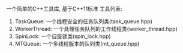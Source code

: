 一个简单的C++工具库, 基于C++11标准
工具列表:
1) TaskQueue: 一个线程安全的任务队列类(task_queue.hpp)
2) WorkerThread: 一个处理任务队列的工作线程类(worker_thread.hpp)
3) SpinLock: 一个自旋锁类(spin_lock.hpp)
4) MTQueue: 一个多线程版本的队列类(mt_queue.hpp)
